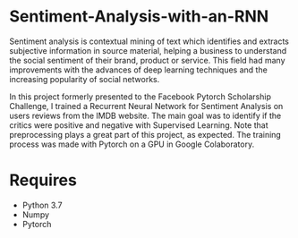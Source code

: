 # Sentiment-Analysis-with-an-RNN

Sentiment analysis is contextual mining of text which identifies and extracts subjective information in source material, helping a business to understand the social sentiment of their brand, product or service. This field had many improvements with the advances of deep learning techniques and the increasing popularity of social networks.

In this project formerly presented to the Facebook Pytorch Scholarship Challenge, I trained a Recurrent Neural Network for Sentiment Analysis on users reviews from the IMDB website. The main goal was to identify if the critics were positive and negative with Supervised Learning. Note that preprocessing plays a great part of this project, as expected. The training process was made with Pytorch on a GPU in Google Colaboratory.

# Requires

* Python 3.7
* Numpy
* Pytorch
